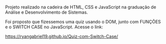 Projeto realizado na cadeira de HTML, CSS e JavaScript na graduação de Análise e Desenvolvimento de Sistemas.

Foi proposto que fizessemos uma quiz usando o DOM, junto com FUNÇÕES e o SWITCH CASE no JavaScript. Acesse o link:

https://ryangabriel19.github.io/Quiz-com-Switch-Case/
